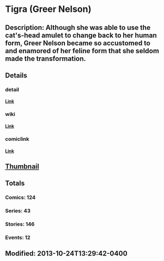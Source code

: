 # Tigra (Greer Nelson)
## Description: Although she was able to use the cat's-head amulet to change back to her human form, Greer Nelson became so accustomed to and enamored of her feline form that she seldom made the transformation.
## Details
### detail
#### [Link](http://marvel.com/characters/2377/tigra?utm_campaign=apiRef&utm_source=225578a89fc76f3d20fbffda5d17a88d)
### wiki
#### [Link](http://marvel.com/universe/Tigra_%28Greer_Nelson%29?utm_campaign=apiRef&utm_source=225578a89fc76f3d20fbffda5d17a88d)
### comiclink
#### [Link](http://marvel.com/comics/characters/1009670/tigra_greer_nelson?utm_campaign=apiRef&utm_source=225578a89fc76f3d20fbffda5d17a88d)
## [Thumbnail](http://i.annihil.us/u/prod/marvel/i/mg/3/e0/526957bb909b3.jpg)
## Totals
### Comics: 124
### Series: 43
### Stories: 146
### Events: 12
## Modified: 2013-10-24T13:29:42-0400